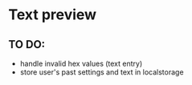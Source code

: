 # Text preview

## TO DO: 
- handle invalid hex values (text entry)
- store user's past settings and text in localstorage